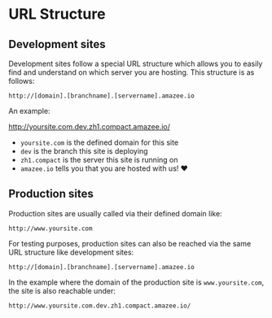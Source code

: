 # URL Structure

## Development sites

Development sites follow a special URL structure which allows you to easily find and understand on which server you are hosting. This structure is as follows:

    http://[domain].[branchname].[servername].amazee.io

An example:

http://yoursite.com.dev.zh1.compact.amazee.io/

* `yoursite.com` is the defined domain for this site
* `dev` is the branch this site is deploying
* `zh1.compact` is the server this site is running on
* `amazee.io` tells you that you are hosted with us! ❤️

## Production sites

Production sites are usually called via their defined domain like:

    http://www.yoursite.com

For testing purposes, production sites can also be reached via the same URL structure like development sites:

    http://[domain].[branchname].[servername].amazee.io

In the example where the domain of the production site is `www.yoursite.com`, the site is also reachable under:

    http://www.yoursite.com.dev.zh1.compact.amazee.io/